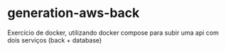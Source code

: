 # generation-aws-back

Exercício de docker, utilizando docker compose para subir uma api com dois serviços (back + database)
